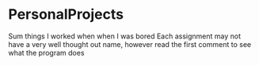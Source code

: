# PersonalProjects
Sum things I worked when when I was bored
Each assignment may not have a very well thought out name, however read the first comment to see what the program does
